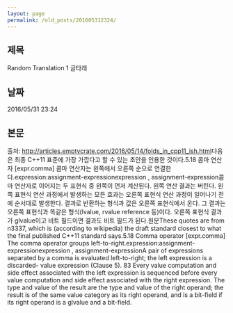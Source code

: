 ```yaml
---
layout: page
permalink: /old_posts/201605312324/
---
```


## 제목
Random Translation 1 글타래

## 날짜
2016/05/31 23:24

## 본문
출처: <a href="http://articles.emptycrate.com/2016/05/14/folds_in_cpp11_ish.html" target="_blank">http://articles.emptycrate.com/2016/05/14/folds_in_cpp11_ish.html</a>다음은 최종 C++11 표준에 가장 가깝다고 할 수 있는 초안을 인용한 것이다.5.18 콤마 연산자 [expr.comma] 콤마 연산자는 왼쪽에서 오른쪽 순으로 연결한다.expression:assignment-expressionexpression , assignment-expression콤마 연산자로 이어지는 두 표현식 중 왼쪽이 먼저 계산된다. 왼쪽 연산 결과는 버린다. 왼쪽 표현식 연산 과정에서 발생하는 모든 효과는 오른쪽 표현식 연산 과정이 일어나기 전에 순서대로 발생한다. 결과로 반환하는 형식과 값은 오른쪽 표현식에서 온다. 그 결과는 오른쪽 표현식과 똑같은 형식(lvalue, rvalue reference 등)이다. 오른쪽 표현식 결과가 glvalue이고 비트 필드이면 결과도 비트 필드가 된다.원문These quotes are from n3337, which is (according to wikipedia) the draft standard closest to what the final published C++11 standard says.5.18 Comma operator [expr.comma] The comma operator groups left-to-right.expression:assignment-expressionexpression , assignment-expressionA pair of expressions separated by a comma is evaluated left-to-right; the left expression is a discarded- value expression (Clause 5). 83 Every value computation and side effect associated with the left expression is sequenced before every value computation and side effect associated with the right expression. The type and value of the result are the type and value of the right operand; the result is of the same value category as its right operand, and is a bit-field if its right operand is a glvalue and a bit-field.
